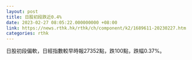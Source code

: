```yaml
---
layout: post
title: 日股初段跌近0.4%
date: 2023-02-27 08:05:22.000000000 +08:00
link: https://news.rthk.hk/rthk/ch/component/k2/1689611-20230227.htm
categories: rthk
---
```


日股初段偏軟，日經指數較早時報27352點，跌100點，跌幅0.37%。
